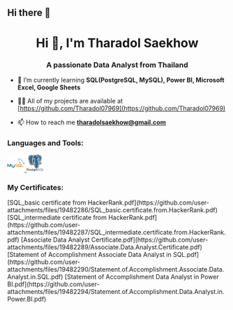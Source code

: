 ## Hi there 👋

<h1 align="center">Hi 👋, I'm Tharadol Saekhow</h1>
<h3 align="center">A passionate Data Analyst from Thailand</h3>

- 🌱 I’m currently learning **SQL(PostgreSQL, MySQL), Power BI, Microsoft Excel, Google Sheets**

- 👨‍💻 All of my projects are available at [https://github.com/Tharadol07969](https://github.com/Tharadol07969)

- 📫 How to reach me **tharadolsaekhow@gmail.com**

<h3 align="left">Languages and Tools:</h3>
<p align="left"> <a href="https://www.mysql.com/" target="_blank" rel="noreferrer"> <img src="https://raw.githubusercontent.com/devicons/devicon/master/icons/mysql/mysql-original-wordmark.svg" alt="mysql" width="40" height="40"/> </a> <a href="https://www.postgresql.org" target="_blank" rel="noreferrer"> <img src="https://raw.githubusercontent.com/devicons/devicon/master/icons/postgresql/postgresql-original-wordmark.svg" alt="postgresql" width="40" height="40"/> </a> </p>

<h3 align="left">My Certificates:</h3>
[SQL_basic certificate from HackerRank.pdf](https://github.com/user-attachments/files/19482286/SQL_basic.certificate.from.HackerRank.pdf)
[SQL_intermediate certificate from HackerRank.pdf](https://github.com/user-attachments/files/19482287/SQL_intermediate.certificate.from.HackerRank.pdf)
[Associate Data Analyst Certificate.pdf](https://github.com/user-attachments/files/19482289/Associate.Data.Analyst.Certificate.pdf)
[Statement of Accomplishment Associate Data Analyst in SQL.pdf](https://github.com/user-attachments/files/19482290/Statement.of.Accomplishment.Associate.Data.Analyst.in.SQL.pdf)
[Statement of Accomplishment Data Analyst in Power BI.pdf](https://github.com/user-attachments/files/19482294/Statement.of.Accomplishment.Data.Analyst.in.Power.BI.pdf)

